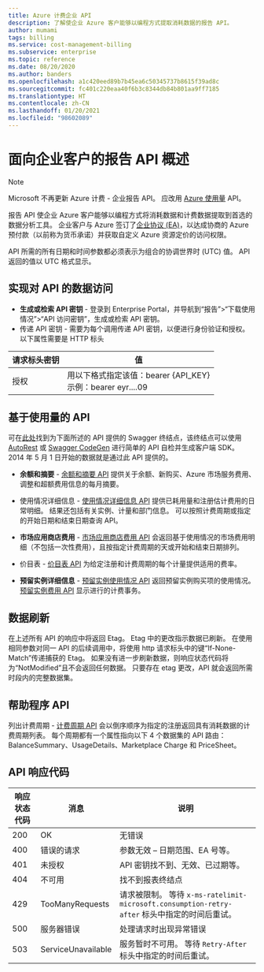 ```yaml
---
title: Azure 计费企业 API
description: 了解使企业 Azure 客户能够以编程方式提取消耗数据的报告 API。
author: mumami
tags: billing
ms.service: cost-management-billing
ms.subservice: enterprise
ms.topic: reference
ms.date: 08/20/2020
ms.author: banders
ms.openlocfilehash: a1c420eed89b7b45ea6c50345737b8615f39ad8c
ms.sourcegitcommit: fc401c220eaa40f6b3c8344db84b801aa9ff7185
ms.translationtype: HT
ms.contentlocale: zh-CN
ms.lasthandoff: 01/20/2021
ms.locfileid: "98602089"
---
```

# <a name="overview-of-reporting-apis-for-enterprise-customers"></a>面向企业客户的报告 API 概述

> [!Note]
> Microsoft 不再更新 Azure 计费 - 企业报告 API。 应改用 [Azure 使用量](/rest/api/consumption) API。

报告 API 使企业 Azure 客户能够以编程方式将消耗数据和计费数据提取到首选的数据分析工具。 企业客户与 Azure 签订了[企业协议 (EA)](https://azure.microsoft.com/pricing/enterprise-agreement/)，以达成协商的 Azure 预付款（以前称为货币承诺）并获取自定义 Azure 资源定价的访问权限。

API 所需的所有日期和时间参数都必须表示为组合的协调世界时 (UTC) 值。 API 返回的值以 UTC 格式显示。

## <a name="enabling-data-access-to-the-api"></a>实现对 API 的数据访问
* **生成或检索 API 密钥** - 登录到 Enterprise Portal，并导航到“报告”>“下载使用情况”>“API 访问密钥”，生成或检索 API 密钥。
* 传递 API 密钥 - 需要为每个调用传递 API 密钥，以便进行身份验证和授权。 以下属性需要是 HTTP 标头

|请求标头密钥 | 值|
|-|-|
|授权| 用以下格式指定该值：bearer {API_KEY} <br/> 示例：bearer eyr....09|

## <a name="consumption-based-apis"></a>基于使用量的 API
可在[此处](https://consumption.azure.com/swagger/ui/index)找到为下面所述的 API 提供的 Swagger 终结点，该终结点可以使用 [AutoRest](https://github.com/Azure/AutoRest) 或 [Swagger CodeGen](https://swagger.io/swagger-codegen/) 进行简单的 API 自检并生成客户端 SDK。 2014 年 5 月 1 日开始的数据就是通过此 API 提供的。

* **余额和摘要** - [余额和摘要 API](/rest/api/billing/enterprise/billing-enterprise-api-balance-summary) 提供关于余额、新购买、Azure 市场服务费用、调整和超额费用信息的每月摘要。

* 使用情况详细信息 - [使用情况详细信息 API](/rest/api/billing/enterprise/billing-enterprise-api-usage-detail) 提供已耗用量和注册估计费用的日常明细。 结果还包括有关实例、计量和部门信息。 可以按照计费周期或指定的开始日期和结束日期查询 API。

* **市场应用商店费用** - [市场应用商店费用 API](/rest/api/billing/enterprise/billing-enterprise-api-marketplace-storecharge) 会返回基于使用情况的市场费用明细（不包括一次性费用），且按指定计费周期的天或开始和结束日期排列。

* 价目表 - [价目表 API](/rest/api/billing/enterprise/billing-enterprise-api-pricesheet) 为给定注册和计费周期的每个计量提供适用的费率。

* **预留实例详细信息** - [预留实例使用情况 API](/rest/api/billing/enterprise/billing-enterprise-api-reserved-instance-usage) 返回预留实例购买项的使用情况。 [预留实例费用 API](/rest/api/billing/enterprise/billing-enterprise-api-reserved-instance-usage) 显示进行的计费事务。

## <a name="data-freshness"></a>数据刷新
在上述所有 API 的响应中将返回 Etag。 Etag 中的更改指示数据已刷新。  在使用相同参数对同一 API 的后续调用中，将使用 http 请求标头中的键“If-None-Match”传递捕获的 Etag。 如果没有进一步刷新数据，则响应状态代码将为“NotModified”且不会返回任何数据。 只要存在 etag 更改，API 就会返回所需时段内的完整数据集。

## <a name="helper-apis"></a>帮助程序 API
 列出计费周期 - [计费周期 API](/rest/api/billing/enterprise/billing-enterprise-api-billing-periods) 会以倒序顺序为指定的注册返回具有消耗数据的计费周期列表。 每个周期都有一个属性指向以下 4 个数据集的 API 路由：BalanceSummary、UsageDetails、Marketplace Charge 和 PriceSheet。


## <a name="api-response-codes"></a>API 响应代码   
|响应状态代码|消息|说明|
|-|-|-|
|200| OK|无错误|
|400| 错误的请求| 参数无效 – 日期范围、EA 号等。|
|401| 未授权| API 密钥找不到、无效、已过期等。|
|404| 不可用| 找不到报表终结点|
|429 | TooManyRequests | 请求被限制。 等待 <code>x-ms-ratelimit-microsoft.consumption-retry-after</code> 标头中指定的时间后重试。|
|500| 服务器错误| 处理请求时出现异常错误|
| 503 | ServiceUnavailable | 服务暂时不可用。 等待 <code>Retry-After</code> 标头中指定的时间后重试。|
